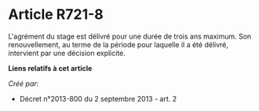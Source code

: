 # Article R721-8

L'agrément du stage est délivré pour une durée de trois ans maximum. Son renouvellement, au terme de la période pour laquelle
il a été délivré, intervient par une décision explicite.

**Liens relatifs à cet article**

_Créé par_:

  - Décret n°2013-800 du 2 septembre 2013 - art. 2
